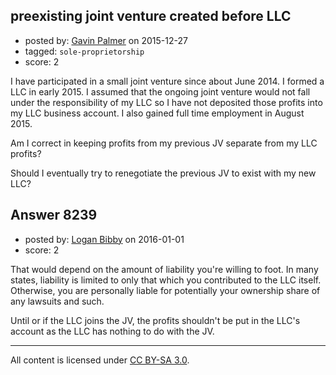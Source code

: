 ## preexisting joint venture created before LLC

- posted by: [Gavin Palmer](https://stackexchange.com/users/1861820/gavin-palmer) on 2015-12-27
- tagged: `sole-proprietorship`
- score: 2

I have participated in a small joint venture since about June 2014. I formed a LLC in early 2015.  I assumed that the ongoing joint venture would not fall under the responsibility of my LLC so I have not deposited those profits into my LLC business account. I also gained full time employment in August 2015.

Am I correct in keeping profits from my previous JV separate from my LLC profits?

Should I eventually try to renegotiate the previous JV to exist with my new LLC?


## Answer 8239

- posted by: [Logan Bibby](https://stackexchange.com/users/180784/logan-bibby) on 2016-01-01
- score: 2

That would depend on the amount of liability you're willing to foot. In many states, liability is limited to only that which you contributed to the LLC itself. Otherwise, you are personally liable for potentially your ownership share of any lawsuits and such. 

Until or if the LLC joins the JV, the profits shouldn't be put in the LLC's account as the LLC has nothing to do with the JV. 



---

All content is licensed under [CC BY-SA 3.0](https://creativecommons.org/licenses/by-sa/3.0/).
